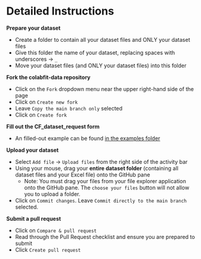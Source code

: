 # Detailed Instructions  
  
**Prepare your dataset**
  
* Create a folder to contain all your dataset files and ONLY your dataset files
* Give this folder the name of your dataset, replacing spaces with underscores &rarr; `_`
* Move your dataset files (and ONLY your dataset files) into this folder

**Fork the colabfit-data repository**
  
* Click on the `Fork` dropdown menu near the upper right-hand side of the page
* Click on `Create new fork`
* Leave `Copy the main branch only` selected
* Click on `Create fork`

**Fill out the CF_dataset_request form**
* An filled-out example can be found [in the examples folder](https://github.com/gpwolfe/colabfit-data/blob/main/examples/example_dataset_request.md)
  
**Upload your dataset**
* Select `Add file` &rarr; `Upload files` from the right side of the activity bar
* Using your mouse, drag your **entire dataset folder** (containing all dataset files and your Excel file) onto the GitHub pane
  * Note: You must drag your files from your file explorer application onto the GitHub pane. The `choose your files` button will not allow you to upload a folder.
* Click on `Commit changes`. Leave `Commit directly to the main branch` selected.

**Submit a pull request**
* Click on `Compare & pull request`
* Read through the Pull Request checklist and ensure you are prepared to submit
* Click `Create pull request`
    
